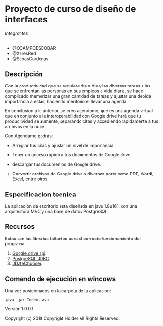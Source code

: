 # Proyecto de curso de diseño de interfaces

###### Integrantes

* @OCAMPOESCOBAR
* @XeresRed
* @SebasCardenas

## Descripción

Con la productividad que se requiere día a día y las diversas tareas a las que se enfrentan las personas en sus empleos o
vida diaria, se hace complicado memorizar una gran cantidad de tareas y ajustar una debida importancia a estas, haciendo
meritorio el llevar una agenda.

En conclusion a lo anterior, se creo agendame, que es una agenda virtual que en conjunto a la interoperabilidad con Google drive
hará que tu productividad se aumente, separando citas y accediendo rapidamente a tus archivos en la nube.

Con Agendame podrás:

* Arreglar tus citas y ajustar un nivel de importancia.

* Tener un acceso rápido a tus documentos de Google drive.

* descargar tus documentos de Google drive.

* Convertir archivos de Google drive a diversos ports como PDF, Wordl, Excel, entre otros.


## Especificacion tecnica

La aplicacion de escritorio esta diseñada en java 1.8u161, con una arquitectura MVC y una base de datos PostgreSQL.

## Recursos

Estas son las librerias faltantes para el correcto funcionamiento del programa.

1. [Google drive api](https://drive.google.com/open?id=1oy1FdwZgY0wbl4kh9gQdqOB66jfqK0R7).
2. [PostgreSQL JDBC](https://drive.google.com/open?id=1tzHFVcFjFAzg2yRumRhsjS9dUk86kjY0).
3. [JDateChooser](https://drive.google.com/open?id=1xxIL1mUhIyU4NmyPTN41tSg9Qjs3YbgD).

## Comando de ejecución en windows

Una vez posicionados en la carpeta de la aplicacion:

`java -jar Index.java`

Versión 1.0.0.1


Copyright (c) 2018 Copyright Holder All Rights Reserved.
